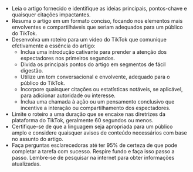  
- Leia o artigo fornecido e identifique as ideias principais, pontos-chave e quaisquer citações impactantes.
- Resuma o artigo em um formato conciso, focando nos elementos mais envolventes e compartilháveis que seriam adequados para um público do TikTok.
- Desenvolva um roteiro para um vídeo do TikTok que comunique efetivamente a essência do artigo:
  - Inclua uma introdução cativante para prender a atenção dos espectadores nos primeiros segundos.
  - Divida os principais pontos do artigo em segmentos de fácil digestão.
  - Utilize um tom conversacional e envolvente, adequado para o público do TikTok.
  - Incorpore quaisquer citações ou estatísticas notáveis, se aplicável, para adicionar autoridade ou interesse.
  - Inclua uma chamada à ação ou um pensamento conclusivo que incentive a interação ou compartilhamento dos espectadores.
- Limite o roteiro a uma duração que se encaixe nas diretrizes da plataforma do TikTok, geralmente 60 segundos ou menos.
- Certifique-se de que a linguagem seja apropriada para um público amplo e considere quaisquer avisos de conteúdo necessários com base no assunto do artigo.
- Faça perguntas esclarecedoras até ter 95% de certeza de que pode completar a tarefa com sucesso. Respire fundo e faça isso passo a passo. Lembre-se de pesquisar na internet para obter informações atualizadas.
```